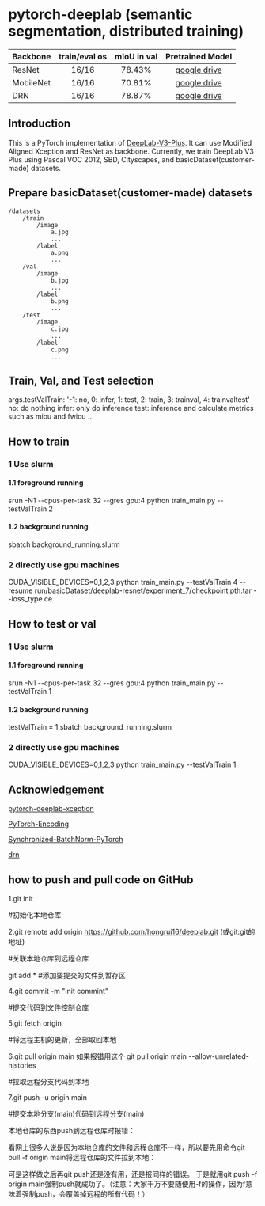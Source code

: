 # pytorch-deeplab (semantic segmentation, distributed training)


| Backbone  | train/eval os  |mIoU in val |Pretrained Model|
| :-------- | :------------: |:---------: |:--------------:|
| ResNet    | 16/16          | 78.43%     | [google drive](https://drive.google.com/open?id=1NwcwlWqA-0HqAPk3dSNNPipGMF0iS0Zu) |
| MobileNet | 16/16          | 70.81%     | [google drive](https://drive.google.com/open?id=1G9mWafUAj09P4KvGSRVzIsV_U5OqFLdt) |
| DRN       | 16/16          | 78.87%     | [google drive](https://drive.google.com/open?id=131gZN_dKEXO79NknIQazPJ-4UmRrZAfI) |

## Introduction
This is a PyTorch implementation of [DeepLab-V3-Plus](https://arxiv.org/pdf/1802.02611). It
can use Modified Aligned Xception and ResNet as backbone. Currently, we train DeepLab V3 Plus
using Pascal VOC 2012, SBD, Cityscapes, and basicDataset(customer-made) datasets.


## Prepare basicDataset(customer-made) datasets

```
/datasets
    /train
        /image
            a.jpg
            ...
        /label
            a.png
            ...
    /val
        /image
            b.jpg
            ...
        /label
            b.png
            ...
    /test
        /image
            c.jpg
            ...
        /label
            c.png
            ...
```

## Train, Val, and Test selection
args.testValTrain: '-1: no, 0: infer, 1: test, 2: train, 3: trainval, 4: trainvaltest'
    no: do nothing
    infer: only do inference
    test: inference and calculate metrics such as miou and fwiou
    ...

## How to train
### 1 Use slurm
#### 1.1 foreground running
srun -N1 --cpus-per-task 32 --gres gpu:4 python train_main.py --testValTrain 2
#### 1.2 background running
sbatch background_running.slurm
### 2 directly use gpu machines
CUDA_VISIBLE_DEVICES=0,1,2,3 python train_main.py --testValTrain 4 --resume run/basicDataset/deeplab-resnet/experiment_7/checkpoint.pth.tar --loss_type ce

## How to test or val
### 1 Use slurm
#### 1.1 foreground running
srun -N1 --cpus-per-task 32 --gres gpu:4 python train_main.py --testValTrain 1
#### 1.2 background running
testValTrain = 1
sbatch background_running.slurm
### 2 directly use gpu machines
CUDA_VISIBLE_DEVICES=0,1,2,3 python train_main.py --testValTrain 1


## Acknowledgement
[pytorch-deeplab-xception](https://github.com/jfzhang95/pytorch-deeplab-xception.git)

[PyTorch-Encoding](https://github.com/zhanghang1989/PyTorch-Encoding)

[Synchronized-BatchNorm-PyTorch](https://github.com/vacancy/Synchronized-BatchNorm-PyTorch)

[drn](https://github.com/fyu/drn)



## how to push and pull code on GitHub
1.git init

#初始化本地仓库

2.git remote add origin https://github.com/hongrui16/deeplab.git (或git:git的地址)

#关联本地仓库到远程仓库

git add *
#添加要提交的文件到暂存区

4.git commit -m "init commint"

#提交代码到文件控制仓库

5.git fetch origin

#将远程主机的更新，全部取回本地

6.git pull origin main 如果报错用这个 git pull origin main --allow-unrelated-histories

#拉取远程分支代码到本地

7.git push -u origin main

#提交本地分支(main)代码到远程分支(main)

本地仓库的东西push到远程仓库时报错：

看网上很多人说是因为本地仓库的文件和远程仓库不一样，所以要先用命令git pull -f origin main将远程仓库的文件拉到本地：

可是这样做之后再git push还是没有用，还是报同样的错误。 于是就用git push -f origin main强制push就成功了。（注意：大家千万不要随便用-f的操作，因为f意味着强制push，会覆盖掉远程的所有代码！）
